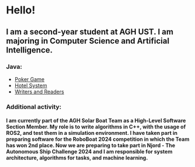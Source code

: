 # Hello!

## I am a second-year student at AGH UST. I am majoring in Computer Science and Artificial Intelligence.

### Java:
* [Poker Game](https://github.com/przemekdomagala/Poker-JavaNIO) 
* [Hotel System](https://github.com/przemekdomagala/Java-NoGUI-HotelSystem)
* [Writers and Readers](https://github.com/przemekdomagala/Writers-And-Readers)

### Additional activity:
#### I am currently part of the AGH Solar Boat Team as a High-Level Software Section Member. My role is to write algorithms in C++, with the usage of ROS2, and test them in a simulation environment. I have taken part in preparing software for the RoboBoat 2024 competition in which the Team has won 2nd place. Now we are preparing to take part in Njord - The Autonomous Ship Challenge 2024 and I am responsible for system architecture, algorithms for tasks, and machine learning. 








